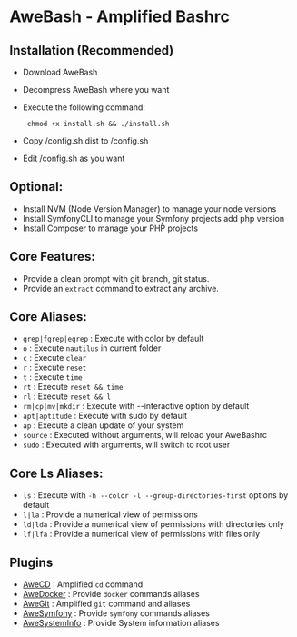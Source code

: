 AweBash - Amplified Bashrc
==========================

Installation (Recommended)
--------------------------

 - Download AweBash 
 - Decompress AweBash where you want
 - Execute the following command:

        chmod +x install.sh && ./install.sh

 - Copy /config.sh.dist to /config.sh
 - Edit /config.sh as you want
 
Optional: 
---------

 - Install NVM (Node Version Manager) to manage your node versions
 - Install SymfonyCLI to manage your Symfony projects add php version
 - Install Composer to manage your PHP projects

Core Features:
--------------

 - Provide a clean prompt with git branch, git status.
 - Provide an `extract` command to extract any archive.

Core Aliases:
-------------

 - `grep|fgrep|egrep` : Execute with color by default
 - `o` : Execute `nautilus` in current folder
 - `c` : Execute `clear`
 - `r` : Execute `reset`
 - `t` : Execute `time`
 - `rt` : Execute `reset && time`
 - `rl` : Execute `reset && l`
 - `rm|cp|mv|mkdir` : Execute with --interactive option by default
 - `apt|aptitude` : Execute with sudo by default
 - `ap` : Execute a clean update of your system
 - `source` : Executed without arguments, will reload your AweBashrc
 - `sudo` : Executed with arguments, will switch to root user

Core Ls Aliases:
----------------

 - `ls` : Execute with `-h --color -l --group-directories-first` options by default
 - `l|la` : Provide a numerical view of permissions
 - `ld|lda` : Provide a numerical view of permissions with directories only
 - `lf|lfa` : Provide a numerical view of permissions with files only

Plugins
-------
- [AweCD](plugins/AweCD/README.md) : Amplified `cd` command
- [AweDocker](plugins/AweDocker/README.md) : Provide `docker` commands aliases
- [AweGit](plugins/AweGit/README.md) : Amplified `git` command and aliases
- [AweSymfony](plugins/AweSymfony/README.md) : Provide `symfony` commands aliases
- [AweSystemInfo](plugins/AweSystemInfo/README.md) : Provide System information aliases 

